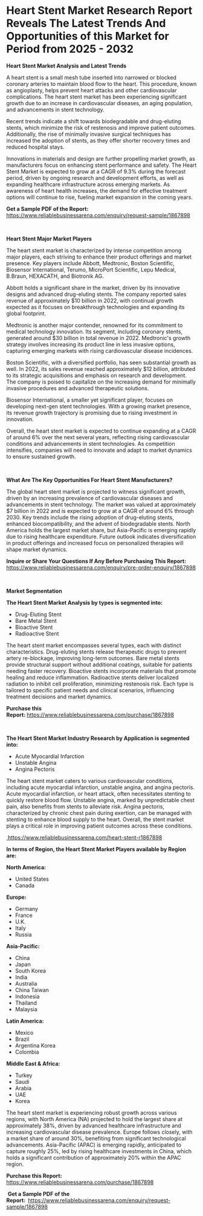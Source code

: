 <p><h1>Heart Stent Market Research Report Reveals The Latest Trends And Opportunities of this Market for Period from 2025 - 2032</h1></p><p><strong>Heart Stent Market Analysis and Latest Trends</strong></p>
<p><p>A heart stent is a small mesh tube inserted into narrowed or blocked coronary arteries to maintain blood flow to the heart. This procedure, known as angioplasty, helps prevent heart attacks and other cardiovascular complications. The heart stent market has been experiencing significant growth due to an increase in cardiovascular diseases, an aging population, and advancements in stent technology. </p><p>Recent trends indicate a shift towards biodegradable and drug-eluting stents, which minimize the risk of restenosis and improve patient outcomes. Additionally, the rise of minimally invasive surgical techniques has increased the adoption of stents, as they offer shorter recovery times and reduced hospital stays. </p><p>Innovations in materials and design are further propelling market growth, as manufacturers focus on enhancing stent performance and safety. The Heart Stent Market is expected to grow at a CAGR of 9.3% during the forecast period, driven by ongoing research and development efforts, as well as expanding healthcare infrastructure across emerging markets. As awareness of heart health increases, the demand for effective treatment options will continue to rise, fueling market expansion in the coming years.</p></p>
<p><strong>Get a Sample PDF of the Report:&nbsp;</strong> <a href="https://www.reliablebusinessarena.com/enquiry/request-sample/1867898?utm_campaign=3258&utm_medium=2&utm_source=Github&utm_content=ia&utm_term=13042025&utm_id=heart-stent">https://www.reliablebusinessarena.com/enquiry/request-sample/1867898</a></p>
<p>&nbsp;</p>
<p><strong>Heart Stent Major Market Players</strong></p>
<p><p>The heart stent market is characterized by intense competition among major players, each striving to enhance their product offerings and market presence. Key players include Abbott, Medtronic, Boston Scientific, Biosensor International, Terumo, MicroPort Scientific, Lepu Medical, B.Braun, HEXACATH, and Biotronik AG.</p><p>Abbott holds a significant share in the market, driven by its innovative designs and advanced drug-eluting stents. The company reported sales revenue of approximately $10 billion in 2022, with continual growth expected as it focuses on breakthrough technologies and expanding its global footprint.</p><p>Medtronic is another major contender, renowned for its commitment to medical technology innovation. Its segment, including coronary stents, generated around $30 billion in total revenue in 2022. Medtronic's growth strategy involves increasing its product line in less invasive options, capturing emerging markets with rising cardiovascular disease incidences.</p><p>Boston Scientific, with a diversified portfolio, has seen substantial growth as well. In 2022, its sales revenue reached approximately $12 billion, attributed to its strategic acquisitions and emphasis on research and development. The company is poised to capitalize on the increasing demand for minimally invasive procedures and advanced therapeutic solutions.</p><p>Biosensor International, a smaller yet significant player, focuses on developing next-gen stent technologies. With a growing market presence, its revenue growth trajectory is promising due to rising investment in innovation.</p><p>Overall, the heart stent market is expected to continue expanding at a CAGR of around 6% over the next several years, reflecting rising cardiovascular conditions and advancements in stent technologies. As competition intensifies, companies will need to innovate and adapt to market dynamics to ensure sustained growth.</p></p>
<p>&nbsp;</p>
<p><strong>What Are The Key Opportunities For Heart Stent Manufacturers?</strong></p>
<p><p>The global heart stent market is projected to witness significant growth, driven by an increasing prevalence of cardiovascular diseases and advancements in stent technology. The market was valued at approximately $7 billion in 2022 and is expected to grow at a CAGR of around 6% through 2030. Key trends include the rising adoption of drug-eluting stents, enhanced biocompatibility, and the advent of biodegradable stents. North America holds the largest market share, but Asia-Pacific is emerging rapidly due to rising healthcare expenditure. Future outlook indicates diversification in product offerings and increased focus on personalized therapies will shape market dynamics.</p></p>
<p><strong>Inquire or Share Your Questions If Any Before Purchasing This Report:</strong> <a href="https://www.reliablebusinessarena.com/enquiry/pre-order-enquiry/1867898?utm_campaign=3258&utm_medium=2&utm_source=Github&utm_content=ia&utm_term=13042025&utm_id=heart-stent">https://www.reliablebusinessarena.com/enquiry/pre-order-enquiry/1867898</a></p>
<p>&nbsp;</p>
<p><strong>Market Segmentation</strong></p>
<p><strong>The Heart Stent Market Analysis by types is segmented into:</strong></p>
<p><ul><li>Drug-Eluting Stent</li><li>Bare Metal Stent</li><li>Bioactive Stent</li><li>Radioactive Stent</li></ul></p>
<p><p>The heart stent market encompasses several types, each with distinct characteristics. Drug-eluting stents release therapeutic drugs to prevent artery re-blockage, improving long-term outcomes. Bare metal stents provide structural support without additional coatings, suitable for patients needing faster recovery. Bioactive stents incorporate materials that promote healing and reduce inflammation. Radioactive stents deliver localized radiation to inhibit cell proliferation, minimizing restenosis risk. Each type is tailored to specific patient needs and clinical scenarios, influencing treatment decisions and market dynamics.</p></p>
<p><strong>Purchase this Report:&nbsp;</strong><a href="https://www.reliablebusinessarena.com/purchase/1867898?utm_campaign=3258&utm_medium=2&utm_source=Github&utm_content=ia&utm_term=13042025&utm_id=heart-stent">https://www.reliablebusinessarena.com/purchase/1867898</a></p>
<p>&nbsp;</p>
<p><strong>The Heart Stent Market Industry Research by Application is segmented into:</strong></p>
<p><ul><li>Acute Myocardial Infarction</li><li>Unstable Angina</li><li>Angina Pectoris</li></ul></p>
<p><p>The heart stent market caters to various cardiovascular conditions, including acute myocardial infarction, unstable angina, and angina pectoris. Acute myocardial infarction, or heart attack, often necessitates stenting to quickly restore blood flow. Unstable angina, marked by unpredictable chest pain, also benefits from stents to alleviate risk. Angina pectoris, characterized by chronic chest pain during exertion, can be managed with stenting to enhance blood supply to the heart. Overall, the stent market plays a critical role in improving patient outcomes across these conditions.</p></p>
<p><a href="https://www.reliablebusinessarena.com/heart-stent-r1867898?utm_campaign=3258&utm_medium=2&utm_source=Github&utm_content=ia&utm_term=13042025&utm_id=heart-stent">&nbsp;https://www.reliablebusinessarena.com/heart-stent-r1867898</a></p>
<p><strong>In terms of Region, the Heart Stent Market Players available by Region are:</strong></p>
<p>
    <p> <strong> North America: </strong>
        <ul>
            <li>United States</li>
            <li>Canada</li>
        </ul>
        </p> 
    <p> <strong> Europe: </strong>
        <ul>
            <li>Germany</li>
            <li>France</li>
            <li>U.K.</li>
            <li>Italy</li>
            <li>Russia</li>
        </ul>
        </p> 
    <p> <strong> Asia-Pacific: </strong>
        <ul>
            <li>China</li>
            <li>Japan</li>
            <li>South Korea</li>
            <li>India</li>
            <li>Australia</li>
            <li>China Taiwan</li>
            <li>Indonesia</li>
            <li>Thailand</li>
            <li>Malaysia</li>
        </ul>
        </p> 
    <p> <strong> Latin America: </strong>
        <ul>
            <li>Mexico</li>
            <li>Brazil</li>
            <li>Argentina Korea</li>
            <li>Colombia</li>
        </ul>
        </p> 
    <p> <strong> Middle East & Africa: </strong>
        <ul>
            <li>Turkey</li>
            <li>Saudi</li>
            <li>Arabia</li>
            <li>UAE</li>
            <li>Korea</li>
        </ul>
    </p>
    </p>
<p><p>The heart stent market is experiencing robust growth across various regions, with North America (NA) projected to hold the largest share at approximately 38%, driven by advanced healthcare infrastructure and increasing cardiovascular disease prevalence. Europe follows closely, with a market share of around 30%, benefiting from significant technological advancements. Asia-Pacific (APAC) is emerging rapidly, anticipated to capture roughly 25%, led by rising healthcare investments in China, which holds a significant contribution of approximately 20% within the APAC region.</p></p>
<p><strong>Purchase this Report: </strong><a href="https://www.reliablebusinessarena.com/purchase/1867898?utm_campaign=3258&utm_medium=2&utm_source=Github&utm_content=ia&utm_term=13042025&utm_id=heart-stent">https://www.reliablebusinessarena.com/purchase/1867898</a></p>
<p>&nbsp;<strong>Get a Sample PDF of the Report:&nbsp;&nbsp;</strong><a href="https://www.reliablebusinessarena.com/enquiry/request-sample/1867898?utm_campaign=3258&utm_medium=2&utm_source=Github&utm_content=ia&utm_term=13042025&utm_id=heart-stent">https://www.reliablebusinessarena.com/enquiry/request-sample/1867898</a></p>
<p><strong></strong></p>
<p><p></p><p></p><p></p></p>